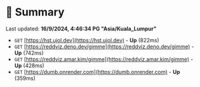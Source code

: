 # 📖 Summary
Last updated: **16/9/2024, 4:46:34 PG "Asia/Kuala_Lumpur"**

- `GET` [https://hst.ujol.dev](https://hst.ujol.dev) - **Up** (822ms)
- `GET` [https://reddviz.deno.dev/gimme](https://reddviz.deno.dev/gimme) - **Up** (742ms)
- `GET` [https://reddviz.amar.kim/gimme](https://reddviz.amar.kim/gimme) - **Up** (428ms)
- `GET` [https://dumb.onrender.com](https://dumb.onrender.com) - **Up** (359ms)

